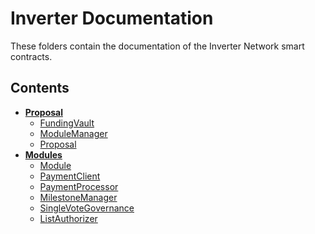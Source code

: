 # Inverter Documentation

These folders contain the documentation of the Inverter Network smart contracts.

## Contents

- **[Proposal](Proposal/README.md)**
  - [FundingVault](Proposal/FundingVault.md)
  - [ModuleManager](Proposal/ModuleManager.md)
  - [Proposal](Proposal/Proposal.md)
- **[Modules](Modules/README.md)**
  - [Module](Modules/Module.md)
  - [PaymentClient](Modules/PaymentClient.md)
  - [PaymentProcessor](Modules/PaymentProcessor.md)
  - [MilestoneManager](Modules/MilestoneManager.md)
  - [SingleVoteGovernance](Modules/SingleVoteGovernance.md)
  - [ListAuthorizer](Modules/ListAuthorizer.md)
